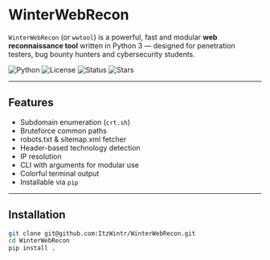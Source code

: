# WinterWebRecon

`WinterWebRecon` (or `wwtool`) is a powerful, fast and modular **web reconnaissance tool** written in Python 3 — designed for penetration testers, bug bounty hunters and cybersecurity students.

![Python](https://img.shields.io/badge/Python-3.10%2B-blue)
![License](https://img.shields.io/github/license/ItzWintr/WinterWebRecon)
![Status](https://img.shields.io/badge/Status-Working-brightgreen)
![Stars](https://img.shields.io/github/stars/ItzWintr/WinterWebRecon?style=social)

---

## Features

- Subdomain enumeration (`crt.sh`)
- Bruteforce common paths
- robots.txt & sitemap.xml fetcher
- Header-based technology detection
- IP resolution
- CLI with arguments for modular use
- Colorful terminal output
- Installable via `pip`

---

## Installation

```bash
git clone git@github.com:ItzWintr/WinterWebRecon.git
cd WinterWebRecon
pip install .
